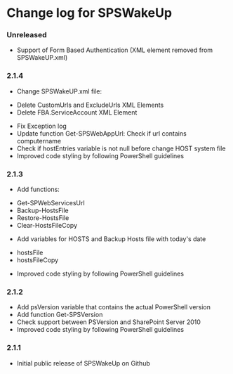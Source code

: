 # Change log for SPSWakeUp

### Unreleased

* Support of Form Based Authentication (XML element removed from SPSWakeUP.xml)

### 2.1.4

* Change SPSWakeUP.xml file:
 - Delete CustomUrls and ExcludeUrls XML Elements
 - Delete FBA.ServiceAccount XML Element
* Fix Exception log
* Update function Get-SPSWebAppUrl: Check if url contains computername
* Check if hostEntries variable is not null before change HOST system file
* Improved code styling by following PowerShell guidelines

### 2.1.3

* Add functions:
 - Get-SPWebServicesUrl
 - Backup-HostsFile
 - Restore-HostsFile
 - Clear-HostsFileCopy
* Add variables for HOSTS and Backup Hosts file with today's date
 - hostsFile
 - hostsFileCopy
* Improved code styling by following PowerShell guidelines

### 2.1.2

* Add psVersion variable that contains the actual PowerShell version
* Add function Get-SPSVersion
* Check support between PSVersion and SharePoint Server 2010
* Improved code styling by following PowerShell guidelines

### 2.1.1

* Initial public release of SPSWakeUp on Github
